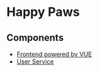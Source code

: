 
# Happy Paws

## Components
* <a href="https://github.com/broganz16/happy-paws/tree/main/client-app"> Frontend powered by VUE </a>
* <a href="https://github.com/broganz16/happy-paws/tree/main/client-app"> User Service </a>
